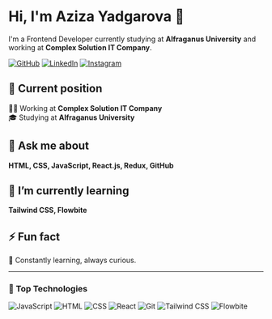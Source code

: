 # Hi, I'm Aziza Yadgarova 👋

I'm a Frontend Developer currently studying at **Alfraganus University** and working at **Complex Solution IT Company**.

[![GitHub](https://img.shields.io/badge/GitHub-000000?style=for-the-badge&logo=github&logoColor=white)](https://github.com/Azizayadgarova)
[![LinkedIn](https://img.shields.io/badge/LinkedIn-blue?style=for-the-badge&logo=linkedin)](https://linkedin.com/in/Azizayadgarova)
[![Instagram](https://img.shields.io/badge/Instagram-E4405F?style=for-the-badge&logo=instagram&logoColor=white)](https://instagram.com/Azizayadgarova)

## 💼 Current position
👩‍💻 Working at **Complex Solution IT Company**  
🎓 Studying at **Alfraganus University**

## 💬 Ask me about
**HTML, CSS, JavaScript, React.js, Redux, GitHub**

## 🌱 I’m currently learning
**Tailwind CSS, Flowbite**

## ⚡ Fun fact
🌱 Constantly learning, always curious.

---

### 🚀 Top Technologies

![JavaScript](https://img.shields.io/badge/JavaScript-yellow?style=for-the-badge&logo=javascript&logoColor=black)
![HTML](https://img.shields.io/badge/HTML-E34F26?style=for-the-badge&logo=html5&logoColor=white)
![CSS](https://img.shields.io/badge/CSS-1572B6?style=for-the-badge&logo=css3&logoColor=white)
![React](https://img.shields.io/badge/React-20232A?style=for-the-badge&logo=react&logoColor=61DAFB)
![Git](https://img.shields.io/badge/Git-F05032?style=for-the-badge&logo=git&logoColor=white)
![Tailwind CSS](https://img.shields.io/badge/Tailwind_CSS-06B6D4?style=for-the-badge&logo=tailwind-css&logoColor=white)
![Flowbite](https://img.shields.io/badge/Flowbite-4F46E5?style=for-the-badge&logo=flowbite&logoColor=white)

